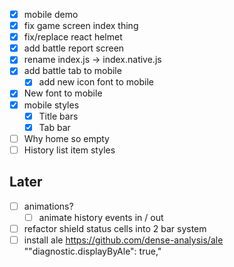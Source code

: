- [x] mobile demo
- [x] fix game screen index thing
- [x] fix/replace react helmet
- [x] add battle report screen
- [x] rename index.js -> index.native.js
- [x] add battle tab to mobile
  - [x] add new icon font to mobile
- [x] New font to mobile
- [x] mobile styles
  - [x] Title bars
  - [x] Tab bar
- [ ] Why home so empty
- [ ] History list item styles

## Later
- [ ] animations?
  - [ ] animate history events in / out
- [ ] refactor shield status cells into 2 bar system
- [ ] install ale https://github.com/dense-analysis/ale ""diagnostic.displayByAle": true,"
